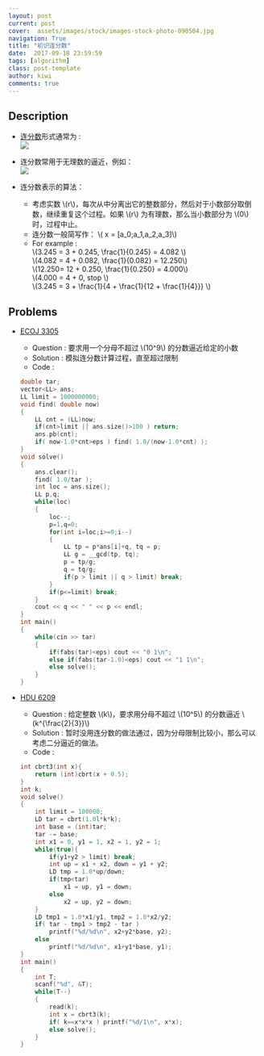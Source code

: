 ```yaml
---
layout: post
current: post
cover:  assets/images/stock/images-stock-photo-090504.jpg
navigation: True
title: "初识连分数"
date:  2017-09-18 23:59:59
tags: [algorithm]
class: post-template
author: kiwi
comments: true
---
```


## Description

* [连分数](https://zh.wikipedia.org/wiki/%E8%BF%9E%E5%88%86%E6%95%B0)形式通常为 : <br>
![](https://wikimedia.org/api/rest_v1/media/math/render/svg/482094f725cb2e8201a58ec1f9cac1ec5188803f) <br>

* 连分数常用于无理数的逼近，例如：  
![](https://wikimedia.org/api/rest_v1/media/math/render/svg/e1061c96eb54e806655ef0d0298c3135030dfb7c) <br>

* 连分数表示的算法：<br>
    * 考虑实数 \\(r\\)，每次从中分离出它的整数部分，然后对于小数部分取倒数，继续重复这个过程。如果 \\(r\\) 为有理数，那么当小数部分为 \\(0\\) 时，过程中止。<br>
    * 连分数一般简写作： \\( x = [a\_0;a\_1,a\_2,a\_3]\\) <br>
    * For example : <br>
        \\(3.245 = 3 + 0.245, \\frac{1}{0.245} = 4.082 \\)  <br>
        \\(4.082 = 4 + 0.082, \\frac{1}{0.082} = 12.250\\)  <br>
        \\(12.250= 12 + 0.250, \\frac{1}{0.250} = 4.000\\)  <br>
        \\(4.000 = 4 + 0, stop \\) <br>
        \\(3.245 = 3 + \\frac{1}{4 + \\frac{1}{12 + \\frac{1}{4}}} \\) <br>
    

## Problems

* [ECOJ 3305](http://acm.ecnu.edu.cn/problem/3305/) <br>
    * Question : 要求用一个分母不超过 \\(10^9\\) 的分数逼近给定的小数 <br>
    * Solution : 模拟连分数计算过程，直至超过限制 <br>
    * Code : <br>
    ```c++
    double tar;
    vector<LL> ans;
    LL limit = 1000000000;
    void find( double now)
    {
        LL cnt = (LL)now;
        if(cnt>limit || ans.size()>100 ) return;
        ans.pb(cnt);
        if( now-1.0*cnt>eps ) find( 1.0/(now-1.0*cnt) );
    }
    void solve()
    {
        ans.clear();
        find( 1.0/tar );
        int loc = ans.size(); 
        LL p,q;
        while(loc)
        {
            loc--;
            p=1,q=0;
            for(int i=loc;i>=0;i--)
            {
                LL tp = p*ans[i]+q, tq = p;
                LL g = __gcd(tp, tq);
                p = tp/g;
                q = tq/g;
                if(p > limit || q > limit) break;
            }
            if(p<=limit) break;
        }
        cout << q << " " << p << endl;
    }
    int main()
    {
        while(cin >> tar)
        {
            if(fabs(tar)<eps) cout << "0 1\n";
            else if(fabs(tar-1.0)<eps) cout << "1 1\n"; 
            else solve();
        }
    }
    ```

* [HDU 6209](http://acm.hdu.edu.cn/showproblem.php?pid=6209)<br>
    * Question : 给定整数 \\(k\\)，要求用分母不超过 \\(10^5\\) 的分数逼近 \\(k^{\frac{2}{3}}\\) <br>
    * Solution : 暂时没用连分数的做法通过，因为分母限制比较小，那么可以考虑二分逼近的做法。<br>
    * Code : <br>
    ```c++
    int cbrt3(int x){
        return (int)cbrt(x + 0.5);
    }
    int k;
    void solve()
    {
        int limit = 100000;
        LD tar = cbrt(1.0l*k*k);
        int base = (int)tar;
        tar -= base;
        int x1 = 0, y1 = 1, x2 = 1, y2 = 1;
        while(true){
            if(y1+y2 > limit) break;
            int up = x1 + x2, down = y1 + y2;
            LD tmp = 1.0*up/down;
            if(tmp<tar)
                x1 = up, y1 = down;
            else
                x2 = up, y2 = down;
        }
        LD tmp1 = 1.0*x1/y1, tmp2 = 1.0*x2/y2;
        if( tar - tmp1 > tmp2 - tar )
            printf("%d/%d\n", x2+y2*base, y2);
        else 
            printf("%d/%d\n", x1+y1*base, y1);
    }
    int main()
    {
        int T;
        scanf("%d", &T);
        while(T--)
        {
            read(k);
            int x = cbrt3(k);
            if( k==x*x*x ) printf("%d/1\n", x*x);
            else solve();
        }
    }
    ```

